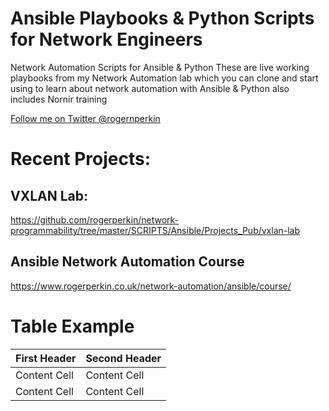 # Ansible Playbooks & Python Scripts for Network Engineers
Network Automation Scripts for Ansible &amp; Python 
These are live working playbooks from my Network Automation lab which you can clone and start using to learn about network automation with Ansible & Python also includes Nornir training

<a href="https://twitter.com/rogernperkin" class="twitter-follow-button" data-show-count="false" data-size="large">Follow me on Twitter @rogernperkin</a>


# Recent Projects: 

## VXLAN Lab:
https://github.com/rogerperkin/network-programmability/tree/master/SCRIPTS/Ansible/Projects_Pub/vxlan-lab

## Ansible Network Automation Course 
https://www.rogerperkin.co.uk/network-automation/ansible/course/

# Table Example 

| First Header  | Second Header |
| ------------- | ------------- |
| Content Cell  | Content Cell  |
| Content Cell  | Content Cell  |






